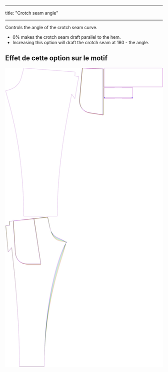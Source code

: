 - - -
title: "Crotch seam angle"
- - -

Controls the angle of the crotch seam curve.

- 0% makes the crotch seam draft parallel to the hem.
- Increasing this option will draft the crotch seam at 180 - the angle.


## Effet de cette option sur le motif

![Cette image montre l'effet de cette option en superposant plusieurs variantes qui ont une valeur différente pour cette option](paco_crotchseamcurveangle_sample.svg "Effect of this option on the pattern")
